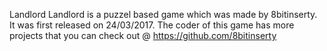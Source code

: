 Landlord
Landlord is a puzzel based game which was made by 8bitinserty.
It was first released on 24/03/2017.
The coder of this game has more projects that you can check out @ https://github.com/8bitinserty
